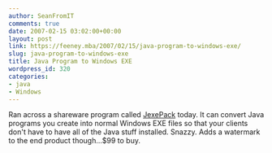 ```yaml
---
author: SeanFromIT
comments: true
date: 2007-02-15 03:02:00+00:00
layout: post
link: https://feeney.mba/2007/02/15/java-program-to-windows-exe/
slug: java-program-to-windows-exe
title: Java Program to Windows EXE
wordpress_id: 320
categories:
- java
- Windows
---
```


Ran across a shareware program called [JexePack](http://www.duckware.com/jexepack/index.html) today. It can convert Java programs you create into normal Windows EXE files so that your clients don't have to have all of the Java stuff installed. Snazzy. Adds a watermark to the end product though...$99 to buy.
